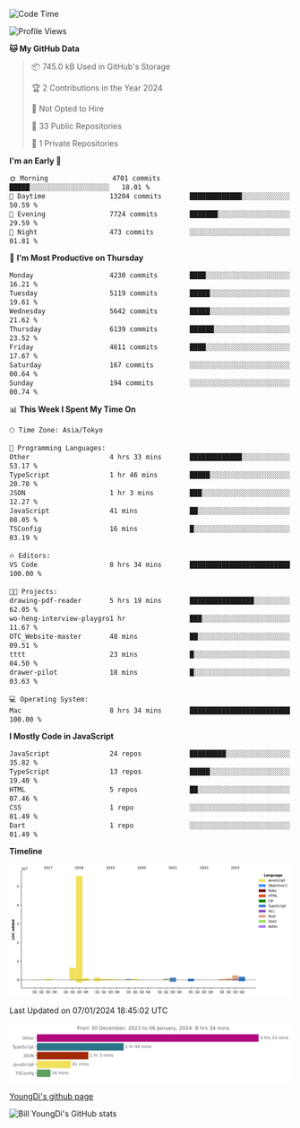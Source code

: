 <!--START_SECTION:waka-->
![Code Time](http://img.shields.io/badge/Code%20Time-302%20hrs%2031%20mins-blue)

![Profile Views](http://img.shields.io/badge/Profile%20Views-0-blue)

**🐱 My GitHub Data** 

> 📦 745.0 kB Used in GitHub's Storage 
 > 
> 🏆 2 Contributions in the Year 2024
 > 
> 🚫 Not Opted to Hire
 > 
> 📜 33 Public Repositories 
 > 
> 🔑 1 Private Repositories 
 > 
**I'm an Early 🐤** 

```text
🌞 Morning                4701 commits        █████░░░░░░░░░░░░░░░░░░░░   18.01 % 
🌆 Daytime                13204 commits       █████████████░░░░░░░░░░░░   50.59 % 
🌃 Evening                7724 commits        ███████░░░░░░░░░░░░░░░░░░   29.59 % 
🌙 Night                  473 commits         ░░░░░░░░░░░░░░░░░░░░░░░░░   01.81 % 
```
📅 **I'm Most Productive on Thursday** 

```text
Monday                   4230 commits        ████░░░░░░░░░░░░░░░░░░░░░   16.21 % 
Tuesday                  5119 commits        █████░░░░░░░░░░░░░░░░░░░░   19.61 % 
Wednesday                5642 commits        █████░░░░░░░░░░░░░░░░░░░░   21.62 % 
Thursday                 6139 commits        ██████░░░░░░░░░░░░░░░░░░░   23.52 % 
Friday                   4611 commits        ████░░░░░░░░░░░░░░░░░░░░░   17.67 % 
Saturday                 167 commits         ░░░░░░░░░░░░░░░░░░░░░░░░░   00.64 % 
Sunday                   194 commits         ░░░░░░░░░░░░░░░░░░░░░░░░░   00.74 % 
```


📊 **This Week I Spent My Time On** 

```text
🕑︎ Time Zone: Asia/Tokyo

💬 Programming Languages: 
Other                    4 hrs 33 mins       █████████████░░░░░░░░░░░░   53.17 % 
TypeScript               1 hr 46 mins        █████░░░░░░░░░░░░░░░░░░░░   20.78 % 
JSON                     1 hr 3 mins         ███░░░░░░░░░░░░░░░░░░░░░░   12.27 % 
JavaScript               41 mins             ██░░░░░░░░░░░░░░░░░░░░░░░   08.05 % 
TSConfig                 16 mins             █░░░░░░░░░░░░░░░░░░░░░░░░   03.19 % 

🔥 Editors: 
VS Code                  8 hrs 34 mins       █████████████████████████   100.00 % 

🐱‍💻 Projects: 
drawing-pdf-reader       5 hrs 19 mins       ████████████████░░░░░░░░░   62.05 % 
wo-heng-interview-playgro1 hr                ███░░░░░░░░░░░░░░░░░░░░░░   11.67 % 
OTC_Website-master       48 mins             ██░░░░░░░░░░░░░░░░░░░░░░░   09.51 % 
tttt                     23 mins             █░░░░░░░░░░░░░░░░░░░░░░░░   04.50 % 
drawer-pilot             18 mins             █░░░░░░░░░░░░░░░░░░░░░░░░   03.63 % 

💻 Operating System: 
Mac                      8 hrs 34 mins       █████████████████████████   100.00 % 
```

**I Mostly Code in JavaScript** 

```text
JavaScript               24 repos            █████████░░░░░░░░░░░░░░░░   35.82 % 
TypeScript               13 repos            █████░░░░░░░░░░░░░░░░░░░░   19.40 % 
HTML                     5 repos             ██░░░░░░░░░░░░░░░░░░░░░░░   07.46 % 
CSS                      1 repo              ░░░░░░░░░░░░░░░░░░░░░░░░░   01.49 % 
Dart                     1 repo              ░░░░░░░░░░░░░░░░░░░░░░░░░   01.49 % 
```



**Timeline**

![Lines of Code chart](https://raw.githubusercontent.com/Youngdi/Youngdi/master/assets/bar_graph.png)


 Last Updated on 07/01/2024 18:45:02 UTC
<!--END_SECTION:waka-->

![wakatime](./images/stat.svg)

[YoungDi's github page](https://youngdi.github.io)

![Bill YoungDi's GitHub stats](https://github-readme-stats.vercel.app/api?username=youngdi&count_private=true&show_icons=true)
